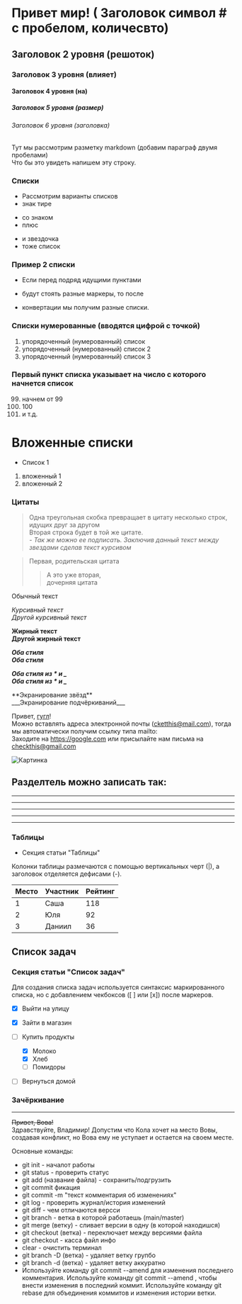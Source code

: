 # Привет мир! ( Заголовок символ # с пробелом, количесвто)
## Заголовок 2 уровня (решоток)
### Заголовок 3 уровня (влияет)
#### Заголовок 4 уровня (на)
##### Заголовок 5 уровня (размер)
###### Заголовок 6 уровня (заголовка)
Тут мы рассмотрим разметку markdown (добавим параграф двумя пробелами)  
Что бы это увидеть напишем эту строку.

### Списки
- Рассмотрим варианты списков
- знак тире

+ со знаком
+ плюс

* и звездочка
* тоже список
### Пример 2 списки  
- Если перед подряд идущими пунктами
* будут стоять разные маркеры, то после
+ конвертации мы получим разные списки.

### Списки нумерованные (вводятся цифрой с точкой)
1. упорядоченный (нумерованный) список
2. упорядоченный (нумерованный) список 2
3. упорядоченный (нумерованный) список 3

### Первый пункт списка указывает на число с которого начнется список

99. начнем от 99
1. 100
2. и т.д.

# Вложенные списки
+ Список 1
1. вложенный 1
2. вложенный 2
### Цитаты
> Одна треугольная скобка
превращает в цитату несколько строк,
идущих друг за другом  
Вторая строка будет в той же цитате.  
> *- Так же можно ее подписать. Заключив данный текст между звездами сделав текст курсивом*

> Первая, родительская цитата
> > А это уже вторая,\
> > дочерняя цитата

Обычный текст

*Курсивный текст*<br>
_Другой курсивный текст_

**Жирный текст**<br>
__Другой жирный текст__

***Оба стиля***<br>
___Оба стиля___<br>

**_Оба стиля из \* и \__**<br>
__*Оба стиля из \* и \_*__

\*\*Экранирование звёзд\*\*<br>
\_\_\_Экранирование подчёркиваний\_\_\_


Привет, [гугл](https://google.com "поисковик гугл")!  
Можно вставлять адреса электронной почты (<cketthis@mail.com>), тогда мы автоматически получим ссылку типа mailto:  
Заходите на <https://google.com>
или присылайте нам письма на <checkthis@gmail.com>

![Картинка](screen.png "описание картинки")


## Разделтель можно записать так: 

---

***

_	_	_

*  * *  *

------------


### Таблицы
+ Секция статьи "Таблицы"

Колонки таблицы размечаются с помощью вертикальных черт (|), а заголовок отделяется дефисами (-).

| Место | Участник | Рейтинг |
|-------|----------|---------|
| 1     | Саша     | 118     |
| 2     | Юля      | 92      |
| 3     | Даниил   | 36      |


## Список задач
### Секция статьи "Список задач"

Для создания списка задач используется синтаксис маркированного списка, но с добавлением чекбоксов ([ ] или [x]) после маркеров.

- [x] Выйти на улицу
- [x] Зайти в магазин
- [ ] Купить продукты
  - [x] Молоко
  - [x] Хлеб
  - [ ] Помидоры
- [ ] Вернуться домой


### Зачёркивание
---
~~Привет, Вова!~~\
Здравствуйте, Владимир!
Допустим что Кола хочет на место Вовы, создавая конфликт, но Вова ему не уступает и остается на своем месте.

Основные команды:
* git init - началот работы
* git status - проверить статус
* git add (название файла) - сохранить/подгрузить
* git commit фикация
* git commit -m "текст комментария об изменениях"
* git log - проверить журнал/история изменений
* git diff - чем отличаются версси
* git branch - ветка в которой работаешь (main/master)
* git merge (ветку) - сливает версии в одну (в которой находишся)
* git checkout (ветка) - переключает между версиями файла
* git checkout - касса файл инфо
* clear - очистить терминал
* git branch -D (ветка) - удаляет ветку групбо
* git branch -d (ветка) - удаляет ветку аккуратно
* Используйте команду git commit --amend для изменения последнего комментария. Используйте команду git commit --amend , чтобы внести изменения в последний коммит. Используйте команду git rebase для объединения коммитов и изменения истории ветки.

